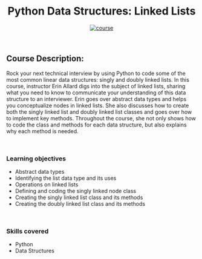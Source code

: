 <div align="center">

# Python Data Structures: Linked Lists

[![course][course-badge]][course-link]

</div>

<!-- badge info -->
[course-badge]:https://img.shields.io/badge/learning-Python-white?logo=Linkedin&labelColor=blue&style=for-the-badge
[course-link]:https://www.linkedin.com/learning/python-data-structures-linked-lists "Python Data Structures: Linked Lists"

<br>

## Course Description:
Rock your next technical interview by using Python to code some of the most common linear data structures: singly and doubly linked lists. In this course, instructor Erin Allard digs into the subject of linked lists, sharing what you need to know to communicate your understanding of this data structure to an interviewer. Erin goes over abstract data types and helps you conceptualize nodes in linked lists. She also discusses how to create both the singly linked list and doubly linked list classes and goes over how to implement key methods. Throughout the course, she not only shows how to code the class and methods for each data structure, but also explains why each method is needed.

<br>

### Learning objectives
- Abstract data types
- Identifying the list data type and its uses
- Operations on linked lists
- Defining and coding the singly linked node class
- Creating the singly linked list class and its methods
- Creating the doubly linked list class and its methods

<br>

### Skills covered
- Python
- Data Structures